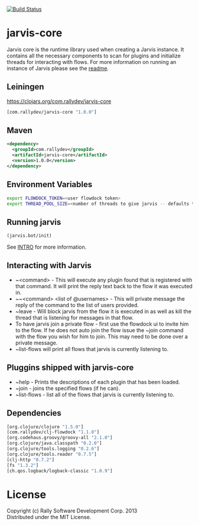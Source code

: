 [![Build Status](https://travis-ci.org/RallySoftware/jarvis-core.png)](https://travis-ci.org/RallySoftware/jarvis-core)

# jarvis-core

Jarvis core is the runtime library used when creating a Jarvis instance. It contains all the necessary components to scan for plugins and initialize threads for interacting with flows. For more information on running an instance of
Jarvis please see the [readme](http://github.com/RallySoftware/jarvis).

## Leiningen
https://clojars.org/com.rallydev/jarvis-core
```clojure
[com.rallydev/jarvis-core "1.0.0"]
```

## Maven
```xml
<dependency>
  <groupId>com.rallydev</groupId>
  <artifactId>jarvis-core</artifactId>
  <version>1.0.0</version>
</dependency>
```

## Environment Variables
```bash
export FLOWDOCK_TOKEN=<user flowdock token>
export THREAD_POOL_SIZE=<number of threads to give jarvis -- defaults to 100>
```

## Running jarvis
```clojure
(jarvis.bot/init)
```
See [INTRO](https://github.com/RallySoftware/jarvis-core/blob/master/INTRO.md) for more information.

## Interacting with Jarvis
* ~\<command\> - This will execute any plugin found that is registered with that command. It will print the reply text back to the flow it was executed in.
* ~~\<command\> \<list of @usernames\> - This will private message the reply of the command to the list of users provided.
* ~leave - Will block jarvis from the flow it is executed in as well as kill the thread that is listening for messages in that flow.
* To have jarvis join a private flow - first use the flowdock ui to invite him to the flow. If he does not auto join the flow issue the ~join command with the flow you wish for him to join. This may need to be done over a private message.
* ~list-flows will print all flows that jarvis is currently listening to.

## Pluggins shipped with jarvis-core
* ~help - Prints the descriptions of each plugin that has been loaded.
* ~join - joins the specified flows (if he can).
* ~list-flows - list all of the flows that jarvis is currently listening to.

## Dependencies
```clojure
[org.clojure/clojure "1.5.0"]
[com.rallydev/clj-flowdock "1.1.0"]
[org.codehaus.groovy/groovy-all "2.1.0"]
[org.clojure/java.classpath "0.2.0"]
[org.clojure/tools.logging "0.2.6"]
[org.clojure/tools.reader "0.7.5"]
[clj-http "0.7.2"]
[fs "1.3.2"]
[ch.qos.logback/logback-classic "1.0.9"]
```

# License
Copyright (c) Rally Software Development Corp. 2013  
Distributed under the MIT License.
